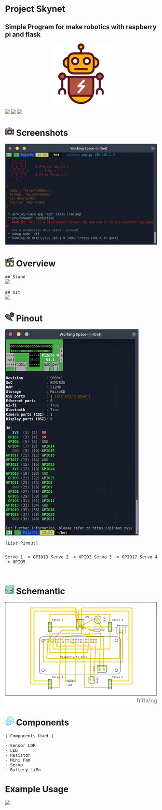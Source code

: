 # Project Skynet
## Simple Program for make robotics with raspberry pi and flask

<div align='center'>
  <img src='https://raw.githubusercontent.com/FajarTheGGman/Project-Skynet/master/.img/icon.png' width="200" height="200"/>
</div>

<img src="https://img.shields.io/badge/Language-Python-yellow?style=for-the-badge" />  <img src="https://img.shields.io/badge/Framework-Flask-orange?style=for-the-badge" />  <img src="https://img.shields.io/badge/Machine-RaspberryPi-red?style=for-the-badge" />

# <img src="https://raw.githubusercontent.com/FajarTheGGman/Project-Skynet/master/.img/icon/screenshot.png" width="30" height="30"/> Screenshots
<img src="https://raw.githubusercontent.com/FajarTheGGman/Project-Skynet/master/.img/screenshot.png"/>

# <img src="https://raw.githubusercontent.com/FajarTheGGman/Project-Skynet/master/.img/overview.png" width="30" height="30"/> Overview
<pre>
## Stand
<img src="https://raw.githubusercontent.com/FajarTheGGman/Project-Skynet/master/.img/stand.gif"/>

## Sit
<img src="https://raw.githubusercontent.com/FajarTheGGman/Project-Skynet/master/.img/sit.gif"/>
</pre>

# <img src="https://raw.githubusercontent.com/FajarTheGGman/Project-Skynet/master/.img/icon/pinout.png" width="30" height="30"/> Pinout
<img src="https://raw.githubusercontent.com/FajarTheGGman/Project-Skynet/master/.img/pinout.png"/>
<pre>
[List Pinout]

Servo 1 -> GPIO13
Servo 2 -> GPIO3
Servo 3 -> GPIO17
Servo 4 -> GPIO5

</pre>


# <img src="https://raw.githubusercontent.com/FajarTheGGman/Project-Skynet/master/.img/icon/schemantic.png" width="30" height="30"/> Schemantic
<img src="https://raw.githubusercontent.com/FajarTheGGman/Project-Skynet/master/.img/skematik.png"/>

# <img src="https://raw.githubusercontent.com/FajarTheGGman/Project-Skynet/master/.img/icon/components.png" width="30" height="30"/> Components
<pre>
[ Components Used ]

- Sensor LDR
- LED
- Resistor
- Mini Fan
- Servo
- Battery LiPo
</pre>


# Example Usage
<a href="https://asciinema.org/a/WYmFPF6y6yeInopyk6Le1Eh3A" target="_blank"><img src="https://asciinema.org/a/WYmFPF6y6yeInopyk6Le1Eh3A.svg" /></a>
